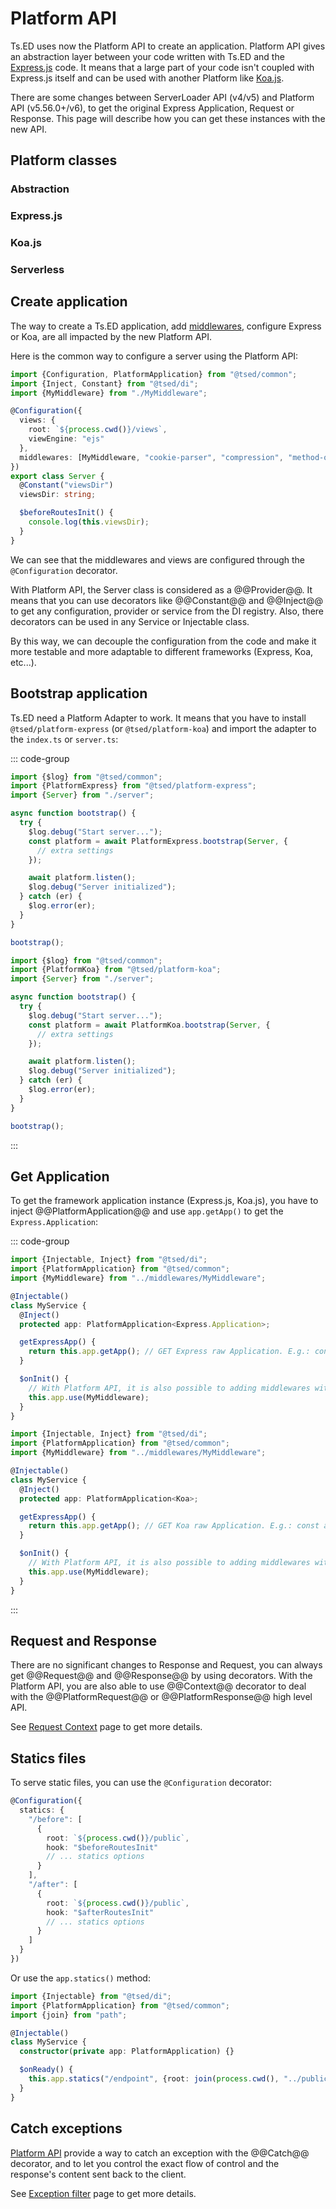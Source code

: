 # Platform API

Ts.ED uses now the Platform API to create an application. Platform API gives an abstraction layer between your code written with Ts.ED and the [Express.js](https://expressjs.com/fr/) code.
It means that a large part of your code isn't coupled with Express.js itself and can be used with another Platform like [Koa.js](https://koajs.com/).

There are some changes between ServerLoader API (v4/v5) and Platform API (v5.56.0+/v6), to get the original Express Application, Request or Response.
This page will describe how you can get these instances with the new API.

## Platform classes
### Abstraction

<ApiList query="status.includes('platform') && ['@tsed/common', '@tsed/platform-views', '@tsed/platform-params', '@tsed/platform-response-filter', '@tsed/platform-exceptions'].includes(module)" />

### Express.js 

<ApiList query="status.includes('platform') && module.includes('@tsed/platform-express')" />

### Koa.js

<ApiList query="status.includes('platform') && module.includes('@tsed/platform-koa')" />

### Serverless

<ApiList query="status.includes('platform') && module.includes('@tsed/platform-serverless')" />

## Create application

The way to create a Ts.ED application, add [middlewares](/docs/middlewares.html), configure Express or Koa, are all impacted by the new Platform API.

Here is the common way to configure a server using the Platform API:

```typescript
import {Configuration, PlatformApplication} from "@tsed/common";
import {Inject, Constant} from "@tsed/di";
import {MyMiddleware} from "./MyMiddleware";

@Configuration({
  views: {
    root: `${process.cwd()}/views`,
    viewEngine: "ejs"
  },
  middlewares: [MyMiddleware, "cookie-parser", "compression", "method-override"]
})
export class Server {
  @Constant("viewsDir")
  viewsDir: string;

  $beforeRoutesInit() {
    console.log(this.viewsDir);
  }
}
```
We can see that the middlewares and views are configured through the `@Configuration` decorator. 

With Platform API, the Server class is considered as a @@Provider@@.
It means that you can use decorators like @@Constant@@ and @@Inject@@ to get any configuration, provider or service from the DI registry.
Also, there decorators can be used in any Service or Injectable class.

By this way, we can decouple the configuration from the code and make it more testable and more adaptable to different frameworks (Express, Koa, etc...).

## Bootstrap application

Ts.ED need a Platform Adapter to work. It means that you have to install `@tsed/platform-express` (or `@tsed/platform-koa`) and 
import the adapter to the `index.ts` or `server.ts`:

::: code-group

```typescript [Express.js]
import {$log} from "@tsed/common";
import {PlatformExpress} from "@tsed/platform-express"; 
import {Server} from "./server";

async function bootstrap() {
  try {
    $log.debug("Start server...");
    const platform = await PlatformExpress.bootstrap(Server, {
      // extra settings
    });

    await platform.listen();
    $log.debug("Server initialized");
  } catch (er) {
    $log.error(er);
  }
}

bootstrap();
```

```typescript [Koa.js]
import {$log} from "@tsed/common";
import {PlatformKoa} from "@tsed/platform-koa"; 
import {Server} from "./server";

async function bootstrap() {
  try {
    $log.debug("Start server...");
    const platform = await PlatformKoa.bootstrap(Server, {
      // extra settings
    });

    await platform.listen();
    $log.debug("Server initialized");
  } catch (er) {
    $log.error(er);
  }
}

bootstrap();
```

:::

## Get Application

To get the framework application instance (Express.js, Koa.js), you have to inject @@PlatformApplication@@ and use `app.getApp()` to get the `Express.Application`:

::: code-group

```typescript [Express.js]
import {Injectable, Inject} from "@tsed/di";
import {PlatformApplication} from "@tsed/common";
import {MyMiddleware} from "../middlewares/MyMiddleware";

@Injectable()
class MyService {
  @Inject()
  protected app: PlatformApplication<Express.Application>;

  getExpressApp() {
    return this.app.getApp(); // GET Express raw Application. E.g.: const app = express()
  }

  $onInit() {
    // With Platform API, it is also possible to adding middlewares with a service, module, etc...
    this.app.use(MyMiddleware);
  }
}
```

```typescript [Koa.js]
import {Injectable, Inject} from "@tsed/di";
import {PlatformApplication} from "@tsed/common";
import {MyMiddleware} from "../middlewares/MyMiddleware";

@Injectable()
class MyService {
  @Inject()
  protected app: PlatformApplication<Koa>;

  getExpressApp() {
    return this.app.getApp(); // GET Koa raw Application. E.g.: const app = new Koa()
  }

  $onInit() {
    // With Platform API, it is also possible to adding middlewares with a service, module, etc...
    this.app.use(MyMiddleware);
  }
}
```

:::

## Request and Response

There are no significant changes to Response and Request, you can always get @@Request@@ and @@Response@@ by using decorators.
With the Platform API, you are also able to use @@Context@@ decorator to deal with the @@PlatformRequest@@ or @@PlatformResponse@@ high level API.

See [Request Context](/docs/request-context.md#request-and-response-abstraction) page to get more details.

## Statics files

To serve static files, you can use the  `@Configuration` decorator:

```typescript
@Configuration({
  statics: {
    "/before": [
      {
        root: `${process.cwd()}/public`,
        hook: "$beforeRoutesInit"
        // ... statics options
      }
    ],
    "/after": [
      {
        root: `${process.cwd()}/public`,
        hook: "$afterRoutesInit"
        // ... statics options
      }
    ]
  }
})
```

Or use the `app.statics()` method:

```typescript
import {Injectable} from "@tsed/di";
import {PlatformApplication} from "@tsed/common";
import {join} from "path";

@Injectable()
class MyService {
  constructor(private app: PlatformApplication) {}

  $onReady() {
    this.app.statics("/endpoint", {root: join(process.cwd(), "../publics")});
  }
}
```

## Catch exceptions

[Platform API](/docs/platform-api.md) provide a way to catch an exception with the @@Catch@@ decorator, and
to let you control the exact flow of control and the response's content sent back to the client.

See [Exception filter](/docs/exceptions.md#exception-filter) page to get more details.

